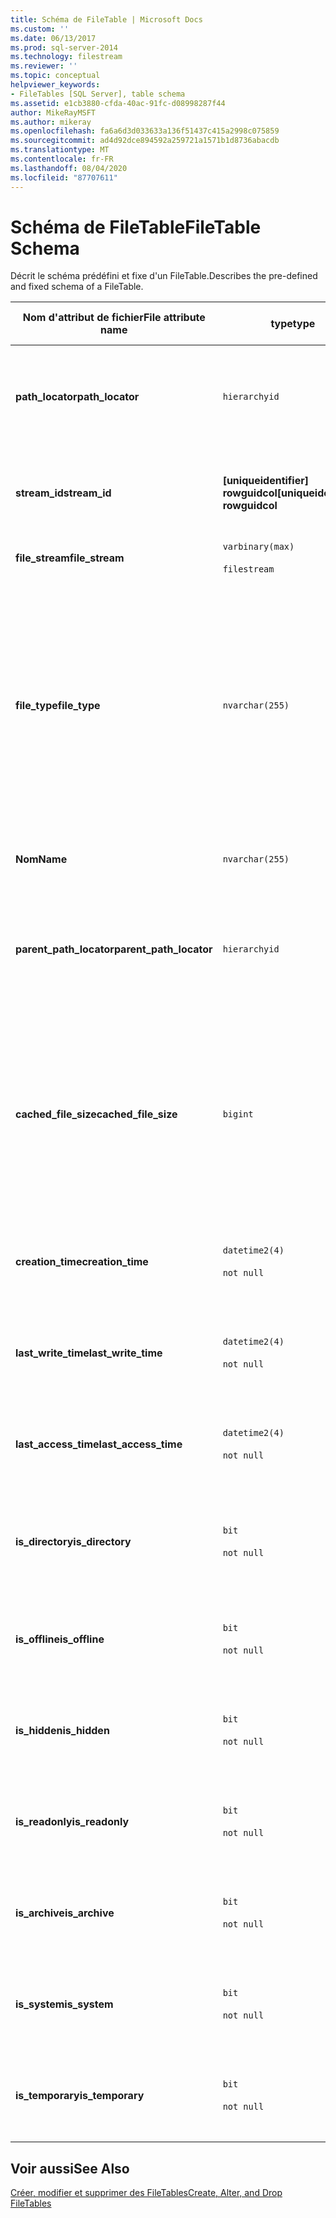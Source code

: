```yaml
---
title: Schéma de FileTable | Microsoft Docs
ms.custom: ''
ms.date: 06/13/2017
ms.prod: sql-server-2014
ms.technology: filestream
ms.reviewer: ''
ms.topic: conceptual
helpviewer_keywords:
- FileTables [SQL Server], table schema
ms.assetid: e1cb3880-cfda-40ac-91fc-d08998287f44
author: MikeRayMSFT
ms.author: mikeray
ms.openlocfilehash: fa6a6d3d033633a136f51437c415a2998c075859
ms.sourcegitcommit: ad4d92dce894592a259721a1571b1d8736abacdb
ms.translationtype: MT
ms.contentlocale: fr-FR
ms.lasthandoff: 08/04/2020
ms.locfileid: "87707611"
---
```

# <a name="filetable-schema"></a><span data-ttu-id="b7119-102">Schéma de FileTable</span><span class="sxs-lookup"><span data-stu-id="b7119-102">FileTable Schema</span></span>
  <span data-ttu-id="b7119-103">Décrit le schéma prédéfini et fixe d'un FileTable.</span><span class="sxs-lookup"><span data-stu-id="b7119-103">Describes the pre-defined and fixed schema of a FileTable.</span></span>  
  
|<span data-ttu-id="b7119-104">Nom d'attribut de fichier</span><span class="sxs-lookup"><span data-stu-id="b7119-104">File attribute name</span></span>|<span data-ttu-id="b7119-105">type</span><span class="sxs-lookup"><span data-stu-id="b7119-105">type</span></span>|<span data-ttu-id="b7119-106">Taille</span><span class="sxs-lookup"><span data-stu-id="b7119-106">Size</span></span>|<span data-ttu-id="b7119-107">Default</span><span class="sxs-lookup"><span data-stu-id="b7119-107">Default</span></span>|<span data-ttu-id="b7119-108">Description</span><span class="sxs-lookup"><span data-stu-id="b7119-108">Description</span></span>|<span data-ttu-id="b7119-109">Accessibilité du système de fichiers</span><span class="sxs-lookup"><span data-stu-id="b7119-109">File system accessibility</span></span>|  
|-------------------------|----------|----------|-------------|-----------------|-------------------------------|  
|<span data-ttu-id="b7119-110">**path_locator**</span><span class="sxs-lookup"><span data-stu-id="b7119-110">**path_locator**</span></span>|`hierarchyid`|<span data-ttu-id="b7119-111">variable</span><span class="sxs-lookup"><span data-stu-id="b7119-111">variable</span></span>|<span data-ttu-id="b7119-112">`hierarchyid` qui identifie la position de cet élément.</span><span class="sxs-lookup"><span data-stu-id="b7119-112">A `hierarchyid` that identifies the position of this item.</span></span>|<span data-ttu-id="b7119-113">Position de ce nœud dans le FileNamespace hiérarchique.</span><span class="sxs-lookup"><span data-stu-id="b7119-113">The position of this node in the hierarchical FileNamespace.</span></span><br /><br /> <span data-ttu-id="b7119-114">Clé primaire de la table</span><span class="sxs-lookup"><span data-stu-id="b7119-114">Primary key for the table.</span></span>|<span data-ttu-id="b7119-115">Peut être créée et modifiée en définissant les valeurs de chemin d'accès Windows.</span><span class="sxs-lookup"><span data-stu-id="b7119-115">Can be created and modified by setting the Windows path values.</span></span>|  
|<span data-ttu-id="b7119-116">**stream_id**</span><span class="sxs-lookup"><span data-stu-id="b7119-116">**stream_id**</span></span>|<span data-ttu-id="b7119-117">**[uniqueidentifier] rowguidcol**</span><span class="sxs-lookup"><span data-stu-id="b7119-117">**[uniqueidentifier] rowguidcol**</span></span>||<span data-ttu-id="b7119-118">Valeur retournée par la fonction `NEWID()`.</span><span class="sxs-lookup"><span data-stu-id="b7119-118">A value returned by the `NEWID()` function.</span></span>|<span data-ttu-id="b7119-119">ID unique pour les données FILESTREAM.</span><span class="sxs-lookup"><span data-stu-id="b7119-119">A unique ID for the FILESTREAM data.</span></span>|<span data-ttu-id="b7119-120">Non applicable.</span><span class="sxs-lookup"><span data-stu-id="b7119-120">Not applicable.</span></span>|  
|<span data-ttu-id="b7119-121">**file_stream**</span><span class="sxs-lookup"><span data-stu-id="b7119-121">**file_stream**</span></span>|`varbinary(max)`<br /><br /> `filestream`|<span data-ttu-id="b7119-122">variable</span><span class="sxs-lookup"><span data-stu-id="b7119-122">variable</span></span>|<span data-ttu-id="b7119-123">NULL</span><span class="sxs-lookup"><span data-stu-id="b7119-123">NULL</span></span>|<span data-ttu-id="b7119-124">Contient les données FILESTREAM.</span><span class="sxs-lookup"><span data-stu-id="b7119-124">Contains the FILESTREAM data.</span></span>|<span data-ttu-id="b7119-125">Non applicable.</span><span class="sxs-lookup"><span data-stu-id="b7119-125">Not applicable.</span></span>|  
|<span data-ttu-id="b7119-126">**file_type**</span><span class="sxs-lookup"><span data-stu-id="b7119-126">**file_type**</span></span>|`nvarchar(255)`|<span data-ttu-id="b7119-127">variable</span><span class="sxs-lookup"><span data-stu-id="b7119-127">variable</span></span>|<span data-ttu-id="b7119-128">NULL.</span><span class="sxs-lookup"><span data-stu-id="b7119-128">NULL.</span></span><br /><br /> <span data-ttu-id="b7119-129">Une opération de création ou de changement de nom dans le système de fichiers remplit la valeur d'extension du fichier à partir du nom.</span><span class="sxs-lookup"><span data-stu-id="b7119-129">A create or rename operation in the file system populates the file extension value from the name.</span></span>|<span data-ttu-id="b7119-130">Représente le type du fichier.</span><span class="sxs-lookup"><span data-stu-id="b7119-130">Represents the type of the file.</span></span><br /><br /> <span data-ttu-id="b7119-131">Cette colonne peut être utilisée comme `TYPE COLUMN` lorsque vous créez un index de recherche en texte intégral.</span><span class="sxs-lookup"><span data-stu-id="b7119-131">This column can be used as the `TYPE COLUMN` when you create a full-text index.</span></span><br /><br /> <span data-ttu-id="b7119-132">**file_type** est une colonne calculée persistante.</span><span class="sxs-lookup"><span data-stu-id="b7119-132">**file_type** is a persisted computed column.</span></span>|<span data-ttu-id="b7119-133">Calculé automatiquement.</span><span class="sxs-lookup"><span data-stu-id="b7119-133">Calculated automatically.</span></span> <span data-ttu-id="b7119-134">Ne peut pas être définie.</span><span class="sxs-lookup"><span data-stu-id="b7119-134">Cannot be set.</span></span>|  
|<span data-ttu-id="b7119-135">**Nom**</span><span class="sxs-lookup"><span data-stu-id="b7119-135">**Name**</span></span>|`nvarchar(255)`|<span data-ttu-id="b7119-136">variable</span><span class="sxs-lookup"><span data-stu-id="b7119-136">variable</span></span>|<span data-ttu-id="b7119-137">Valeur GUID.</span><span class="sxs-lookup"><span data-stu-id="b7119-137">GUID value.</span></span>|<span data-ttu-id="b7119-138">Nom du fichier ou du répertoire.</span><span class="sxs-lookup"><span data-stu-id="b7119-138">The file or directory name.</span></span>|<span data-ttu-id="b7119-139">Peut être créé ou modifié à l'aide des API Windows.</span><span class="sxs-lookup"><span data-stu-id="b7119-139">Can be created or modified by using Windows APIs.</span></span>|  
|<span data-ttu-id="b7119-140">**parent_path_locator**</span><span class="sxs-lookup"><span data-stu-id="b7119-140">**parent_path_locator**</span></span>|`hierarchyid`|<span data-ttu-id="b7119-141">variable</span><span class="sxs-lookup"><span data-stu-id="b7119-141">variable</span></span>|<span data-ttu-id="b7119-142">`hierarchyid` qui identifie le répertoire qui contient cet élément.</span><span class="sxs-lookup"><span data-stu-id="b7119-142">A `hierarchyid` that identifies the directory that contains this item.</span></span>|<span data-ttu-id="b7119-143">`hierarchyid` du répertoire conteneur.</span><span class="sxs-lookup"><span data-stu-id="b7119-143">The `hierarchyid` of the containing directory.</span></span><br /><br /> <span data-ttu-id="b7119-144">**parent_path_locator** est une colonne calculée persistante.</span><span class="sxs-lookup"><span data-stu-id="b7119-144">**parent_path_locator** is a persisted computed column.</span></span>|<span data-ttu-id="b7119-145">Calculé automatiquement.</span><span class="sxs-lookup"><span data-stu-id="b7119-145">Calculated automatically.</span></span> <span data-ttu-id="b7119-146">Ne peut pas être définie.</span><span class="sxs-lookup"><span data-stu-id="b7119-146">Cannot be set.</span></span>|  
|<span data-ttu-id="b7119-147">**cached_file_size**</span><span class="sxs-lookup"><span data-stu-id="b7119-147">**cached_file_size**</span></span>|`bigint`|||<span data-ttu-id="b7119-148">Taille des données FILESTREAM, en octets.</span><span class="sxs-lookup"><span data-stu-id="b7119-148">The size in bytes of the FILESTREAM data.</span></span><br /><br /> <span data-ttu-id="b7119-149">**cached_file_size** est une colonne calculée persistante.</span><span class="sxs-lookup"><span data-stu-id="b7119-149">**cached_file_size** is a persisted computed column.</span></span>|<span data-ttu-id="b7119-150">Bien que la taille du fichier mis en cache soit automatiquement mise à jour, elle peut être mal synchronisée dans des circonstances exceptionnelles.</span><span class="sxs-lookup"><span data-stu-id="b7119-150">Although the cached file size is automatically kept up to date, it can go out of sync in unusual circumstances.</span></span> <span data-ttu-id="b7119-151">Pour calculer la taille exacte, utilisez la fonction `DATALENGTH()`.</span><span class="sxs-lookup"><span data-stu-id="b7119-151">To calculate the exact size, use the `DATALENGTH()` function.</span></span>|  
|<span data-ttu-id="b7119-152">**creation_time**</span><span class="sxs-lookup"><span data-stu-id="b7119-152">**creation_time**</span></span>|`datetime2(4)`<br /><br /> `not null`|<span data-ttu-id="b7119-153">8 octets</span><span class="sxs-lookup"><span data-stu-id="b7119-153">8 bytes</span></span>|<span data-ttu-id="b7119-154">Heure actuelle.</span><span class="sxs-lookup"><span data-stu-id="b7119-154">Current time.</span></span>|<span data-ttu-id="b7119-155">Date et heure de création du fichier.</span><span class="sxs-lookup"><span data-stu-id="b7119-155">The date and time that the file was created.</span></span>|<span data-ttu-id="b7119-156">Calculé automatiquement.</span><span class="sxs-lookup"><span data-stu-id="b7119-156">Calculated automatically.</span></span> <span data-ttu-id="b7119-157">Peut également être défini à l'aide d'API Windows.</span><span class="sxs-lookup"><span data-stu-id="b7119-157">Can also be set by using Windows APIs.</span></span>|  
|<span data-ttu-id="b7119-158">**last_write_time**</span><span class="sxs-lookup"><span data-stu-id="b7119-158">**last_write_time**</span></span>|`datetime2(4)`<br /><br /> `not null`|<span data-ttu-id="b7119-159">8 octets</span><span class="sxs-lookup"><span data-stu-id="b7119-159">8 bytes</span></span>|<span data-ttu-id="b7119-160">Heure actuelle.</span><span class="sxs-lookup"><span data-stu-id="b7119-160">Current time.</span></span>|<span data-ttu-id="b7119-161">Date et heure de dernière mise à jour du fichier.</span><span class="sxs-lookup"><span data-stu-id="b7119-161">The date and time that the file was last updated.</span></span>|<span data-ttu-id="b7119-162">Calculé automatiquement.</span><span class="sxs-lookup"><span data-stu-id="b7119-162">Calculated automatically.</span></span> <span data-ttu-id="b7119-163">Peut également être défini à l'aide d'API Windows.</span><span class="sxs-lookup"><span data-stu-id="b7119-163">Can also be set by using Windows APIs.</span></span>|  
|<span data-ttu-id="b7119-164">**last_access_time**</span><span class="sxs-lookup"><span data-stu-id="b7119-164">**last_access_time**</span></span>|`datetime2(4)`<br /><br /> `not null`|<span data-ttu-id="b7119-165">8 octets</span><span class="sxs-lookup"><span data-stu-id="b7119-165">8 bytes</span></span>|<span data-ttu-id="b7119-166">Heure actuelle.</span><span class="sxs-lookup"><span data-stu-id="b7119-166">Current time.</span></span>|<span data-ttu-id="b7119-167">Date et heure du dernier accès au fichier.</span><span class="sxs-lookup"><span data-stu-id="b7119-167">The date and time that the file was last accessed.</span></span>|<span data-ttu-id="b7119-168">Calculé automatiquement.</span><span class="sxs-lookup"><span data-stu-id="b7119-168">Calculated automatically.</span></span> <span data-ttu-id="b7119-169">Peut également être défini à l'aide d'API Windows.</span><span class="sxs-lookup"><span data-stu-id="b7119-169">Can also be set by using Windows APIs.</span></span>|  
|<span data-ttu-id="b7119-170">**is_directory**</span><span class="sxs-lookup"><span data-stu-id="b7119-170">**is_directory**</span></span>|`bit`<br /><br /> `not null`|<span data-ttu-id="b7119-171">1 octet</span><span class="sxs-lookup"><span data-stu-id="b7119-171">1 byte</span></span>|<span data-ttu-id="b7119-172">FALSE</span><span class="sxs-lookup"><span data-stu-id="b7119-172">FALSE</span></span>|<span data-ttu-id="b7119-173">Indique si la ligne représente un répertoire.</span><span class="sxs-lookup"><span data-stu-id="b7119-173">Indicates whether the row represents a directory.</span></span> <span data-ttu-id="b7119-174">Cette valeur est calculée automatiquement et ne peut pas être définie.</span><span class="sxs-lookup"><span data-stu-id="b7119-174">This value is calculated automatically, and cannot be set.</span></span>|<span data-ttu-id="b7119-175">Calculé automatiquement.</span><span class="sxs-lookup"><span data-stu-id="b7119-175">Calculated automatically.</span></span> <span data-ttu-id="b7119-176">Ne peut pas être définie.</span><span class="sxs-lookup"><span data-stu-id="b7119-176">Cannot be set.</span></span>|  
|<span data-ttu-id="b7119-177">**is_offline**</span><span class="sxs-lookup"><span data-stu-id="b7119-177">**is_offline**</span></span>|`bit`<br /><br /> `not null`|<span data-ttu-id="b7119-178">1 octet</span><span class="sxs-lookup"><span data-stu-id="b7119-178">1 byte</span></span>|<span data-ttu-id="b7119-179">FALSE</span><span class="sxs-lookup"><span data-stu-id="b7119-179">FALSE</span></span>|<span data-ttu-id="b7119-180">Attribut de fichier hors connexion.</span><span class="sxs-lookup"><span data-stu-id="b7119-180">Offline file attribute.</span></span>|<span data-ttu-id="b7119-181">Calculé automatiquement.</span><span class="sxs-lookup"><span data-stu-id="b7119-181">Calculated automatically.</span></span> <span data-ttu-id="b7119-182">Peut également être défini à l'aide d'API Windows.</span><span class="sxs-lookup"><span data-stu-id="b7119-182">Can also be set by using Windows APIs.</span></span>|  
|<span data-ttu-id="b7119-183">**is_hidden**</span><span class="sxs-lookup"><span data-stu-id="b7119-183">**is_hidden**</span></span>|`bit`<br /><br /> `not null`|<span data-ttu-id="b7119-184">1 octet</span><span class="sxs-lookup"><span data-stu-id="b7119-184">1 byte</span></span>|<span data-ttu-id="b7119-185">FALSE</span><span class="sxs-lookup"><span data-stu-id="b7119-185">FALSE</span></span>|<span data-ttu-id="b7119-186">Attribut de fichier masqué.</span><span class="sxs-lookup"><span data-stu-id="b7119-186">Hidden file attribute.</span></span>|<span data-ttu-id="b7119-187">Calculé automatiquement.</span><span class="sxs-lookup"><span data-stu-id="b7119-187">Calculated automatically.</span></span> <span data-ttu-id="b7119-188">Peut également être défini à l'aide d'API Windows.</span><span class="sxs-lookup"><span data-stu-id="b7119-188">Can also be set by using Windows APIs.</span></span>|  
|<span data-ttu-id="b7119-189">**is_readonly**</span><span class="sxs-lookup"><span data-stu-id="b7119-189">**is_readonly**</span></span>|`bit`<br /><br /> `not null`|<span data-ttu-id="b7119-190">1 octet</span><span class="sxs-lookup"><span data-stu-id="b7119-190">1 byte</span></span>|<span data-ttu-id="b7119-191">FALSE</span><span class="sxs-lookup"><span data-stu-id="b7119-191">FALSE</span></span>|<span data-ttu-id="b7119-192">Attribut de fichier en lecture seule.</span><span class="sxs-lookup"><span data-stu-id="b7119-192">Read-only  file attribute.</span></span>|<span data-ttu-id="b7119-193">Calculé automatiquement.</span><span class="sxs-lookup"><span data-stu-id="b7119-193">Calculated automatically.</span></span> <span data-ttu-id="b7119-194">Peut également être défini à l'aide d'API Windows.</span><span class="sxs-lookup"><span data-stu-id="b7119-194">Can also be set by using Windows APIs.</span></span>|  
|<span data-ttu-id="b7119-195">**is_archive**</span><span class="sxs-lookup"><span data-stu-id="b7119-195">**is_archive**</span></span>|`bit`<br /><br /> `not null`|<span data-ttu-id="b7119-196">1 octet</span><span class="sxs-lookup"><span data-stu-id="b7119-196">1 byte</span></span>|<span data-ttu-id="b7119-197">FALSE</span><span class="sxs-lookup"><span data-stu-id="b7119-197">FALSE</span></span>|<span data-ttu-id="b7119-198">Attribut Archive.</span><span class="sxs-lookup"><span data-stu-id="b7119-198">Archive attribute.</span></span>|<span data-ttu-id="b7119-199">Calculé automatiquement.</span><span class="sxs-lookup"><span data-stu-id="b7119-199">Calculated automatically.</span></span> <span data-ttu-id="b7119-200">Peut également être défini à l'aide d'API Windows.</span><span class="sxs-lookup"><span data-stu-id="b7119-200">Can also be set by using Windows APIs.</span></span>|  
|<span data-ttu-id="b7119-201">**is_system**</span><span class="sxs-lookup"><span data-stu-id="b7119-201">**is_system**</span></span>|`bit`<br /><br /> `not null`|<span data-ttu-id="b7119-202">1 octet</span><span class="sxs-lookup"><span data-stu-id="b7119-202">1 byte</span></span>|<span data-ttu-id="b7119-203">FALSE</span><span class="sxs-lookup"><span data-stu-id="b7119-203">FALSE</span></span>|<span data-ttu-id="b7119-204">Attribut de fichier système.</span><span class="sxs-lookup"><span data-stu-id="b7119-204">System file attribute.</span></span>|<span data-ttu-id="b7119-205">Calculé automatiquement.</span><span class="sxs-lookup"><span data-stu-id="b7119-205">Calculated automatically.</span></span> <span data-ttu-id="b7119-206">Peut également être défini à l'aide d'API Windows.</span><span class="sxs-lookup"><span data-stu-id="b7119-206">Can also be set by using Windows APIs.</span></span>|  
|<span data-ttu-id="b7119-207">**is_temporary**</span><span class="sxs-lookup"><span data-stu-id="b7119-207">**is_temporary**</span></span>|`bit`<br /><br /> `not null`|<span data-ttu-id="b7119-208">1 octet</span><span class="sxs-lookup"><span data-stu-id="b7119-208">1 byte</span></span>|<span data-ttu-id="b7119-209">FALSE</span><span class="sxs-lookup"><span data-stu-id="b7119-209">FALSE</span></span>|<span data-ttu-id="b7119-210">Attribut de fichier temporaire.</span><span class="sxs-lookup"><span data-stu-id="b7119-210">Temporary file attribute.</span></span>|<span data-ttu-id="b7119-211">Calculé automatiquement.</span><span class="sxs-lookup"><span data-stu-id="b7119-211">Calculated automatically.</span></span> <span data-ttu-id="b7119-212">Peut également être défini à l'aide d'API Windows.</span><span class="sxs-lookup"><span data-stu-id="b7119-212">Can also be set by using Windows APIs.</span></span>|  
  
## <a name="see-also"></a><span data-ttu-id="b7119-213">Voir aussi</span><span class="sxs-lookup"><span data-stu-id="b7119-213">See Also</span></span>  
 [<span data-ttu-id="b7119-214">Créer, modifier et supprimer des FileTables</span><span class="sxs-lookup"><span data-stu-id="b7119-214">Create, Alter, and Drop FileTables</span></span>](create-alter-and-drop-filetables.md)  
  
  
